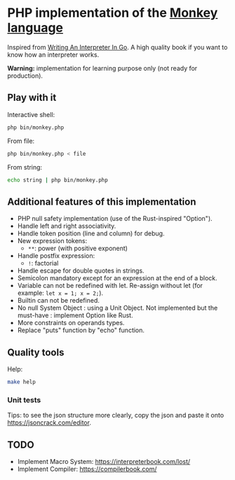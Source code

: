 # PHP implementation of the [Monkey language](https://monkeylang.org/)

Inspired from [Writing An Interpreter In Go](https://interpreterbook.com/). A high quality book if you want to know
how an interpreter works.

**Warning:** implementation for learning purpose only (not ready for production).

## Play with it

Interactive shell:

```sh
php bin/monkey.php
```

From file:

```sh
php bin/monkey.php < file
```

From string:

```sh
echo string | php bin/monkey.php
```

## Additional features of this implementation

- PHP null safety implementation (use of the Rust-inspired "Option").
- Handle left and right associativity.
- Handle token position (line and column) for debug.
- New expression tokens:
    - `**`: power (with positive exponent)
- Handle postfix expression:
    - `!`: factorial
- Handle escape for double quotes in strings.
- Semicolon mandatory except for an expression at the end of a block.
- Variable can not be redefined with let. Re-assign without let (for example: `let x = 1; x = 2;`).
- Builtin can not be redefined.
- No null System Object : using a Unit Object. Not implemented but the must-have : implement Option like Rust.
- More constraints on operands types.
- Replace "puts" function by "echo" function.

## Quality tools

Help:

```sh
make help
```

### Unit tests

Tips: to see the json structure more clearly, copy the json and paste it onto https://jsoncrack.com/editor.

## TODO

- Implement Macro System: https://interpreterbook.com/lost/
- Implement Compiler: https://compilerbook.com/
